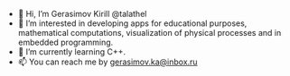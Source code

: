 - 👋 Hi, I’m Gerasimov Kirill @talathel
- 👀 I’m interested in developing apps for educational purposes, mathematical computations, visualization of physical processes and in embedded programming.
- 🌱 I’m currently learning C++.
- 📫 You can reach me by gerasimov.ka@inbox.ru

<!---
- 💞️ I’m looking to collaborate on ...
talathel/talathel is a ✨ special ✨ repository because its `README.md` (this file) appears on your GitHub profile.
You can click the Preview link to take a look at your changes.
--->
